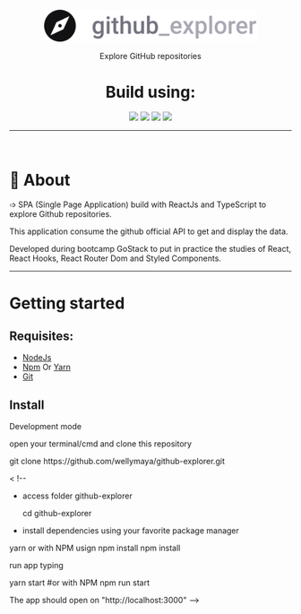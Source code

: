 <div align="center">
    <br>
  <img src= "https://github.com/wellymaya/github-explorer/blob/master/src/assets/logo.svg" width="380px">
  <br>
  <p>Explore GitHub repositories</p>
  <h1>Build using:</h1>

  <a href="https://pt-br.reactjs.org/"><img src="https://img.shields.io/badge/React-20232A?style=for-the-badge&logo=react&logoColor=61DAFB"></a>
  <a href="https://www.typescriptlang.org/"><img src="https://img.shields.io/badge/TypeScript-007ACC?style=for-the-badge&logo=typescript&logoColor=white"></a>
  <a href="https://styled-components.com/"><img src="https://img.shields.io/badge/styled--components-DB7093?style=for-the-badge&logo=styled-components&logoColor=white"></a>
  <a href="https://reactrouter.com/"><img src="https://img.shields.io/badge/React_Router-CA4245?style=for-the-badge&logo=react-router&logoColor=white"></a>

</div>

<hr>

<img src="">

<div id="About">
    <h1>🤔 About</h1>
    <p>➩ SPA (Single Page Application) build with ReactJs and TypeScript to explore Github repositories. </p>
    <p>This application consume the github  official API to get and display the data. </p>
    <p>Developed during bootcamp GoStack to put in practice the studies of React, React Hooks, React Router Dom and Styled Components. </p>
</div>

<hr>

<div id="started">
    <h1>Getting started </h1>
    <h2> Requisites: </h2>
    <ul>
        <li><a href="https://nodejs.org/en/">NodeJs</a> </li>
        <li><a href="https://nodejs.org/en/">Npm</a> Or <a href="https://classic.yarnpkg.com/lang/en/">Yarn</a> </li>
        <li><a href="https://git-scm.com/">Git </a></li>
    </ul>
</div>

<div id="install">
    <h2>Install</h2>
    <p>Development mode </p>
    <p>  open your terminal/cmd and clone this repository </p>
    <p> git clone https://github.com/wellymaya/github-explorer.git </p>

< !--
- access folder github-explorer

    cd github-explorer

- install dependencies using your favorite package manager

yarn
 or with NPM usign npm install
npm install

 run app typing

yarn start
#or with NPM
npm run start

 The app should open on "http://localhost:3000"
 -->


</div>
